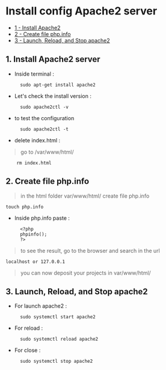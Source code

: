 # Install config Apache2 server

- [1 - Install Apache2  ](#1---Install-Apache2) 
- [2 - Create file php.info ](#2---Create-file-php.info)
- [3 - Launch, Reload, and Stop apache2 ](#3---Launch-Reload-and-Stop-apache2)




## 1.  Install Apache2 server

- Inside terminal :

        sudo apt-get install apache2

- Let's check the install version :

        sudo apache2ctl -v

- to test the configuration

        sudo apache2ctl -t



- delete index.html :
>   go to /var/www/html/

        rm index.html

## 2. Create file php.info

>in the html folder var/www/html/ create file php.info

    touch php.info

- Inside php.info paste : 

        <?php
        phpinfo();
        ?>

> to see the result, go to the browser and search in the url

    localhost or 127.0.0.1

> you can now deposit your projects in var/www/html/

## 3. Launch, Reload, and Stop apache2

- For launch apache2 :

        sudo systemctl start apache2

- For reload :

        sudo systemctl reload apache2

- For close : 

        sudo systemctl stop apache2